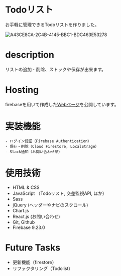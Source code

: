 # Todoリスト
<!-- 手書きの手帳だと、字の乱立やスペース確保のしづらさなど修正が面倒です。そこで -->
お手軽に管理できるTodoリストを作りました。

![A43CE8CA-2C4B-4145-BBC1-BDC463E53278](https://user-images.githubusercontent.com/67915047/100023253-fa20fc00-2e27-11eb-9a4f-e74bfaa29d3a.jpeg)

# description
リストの追加・削除、ストックや保存が出来ます。

# Hosting
firebaseを用いて作成した[Webページ](https://myfirstlp.web.app)を公開しています。

# 実装機能
```
- ログイン認証（Firebase Authentication）
- 保存・削除（Cloud Firestore, LocalStrage）
- Slack通知（お問い合わせ部）
```

# 使用技術
- HTML & CSS
- JavaScript （Todoリスト, 交差監視API, ほか）
- Sass
- jQuery (ヘッダーやナビのスクロール)
- Chart.js
- React.js (お問い合わせ)
- Git, Github
- Firebase 9.23.0

# Future Tasks
- 更新機能（firestore）
- リファクタリング（Todolist）



<!-- 2020.11.08 作成 -->
<!-- 2021 -->
<!-- 11/16: リファクタ translate.js 行数減(135 -> 126) -->
<!-- 11/16: 交差監視を実装 -->
<!-- 11/16: リファクタ chart.js 行数減(30%) -->
<!-- 11/22: リファクタ READE.md（リンク実装など） -->
<!-- 11/22: リファクタ headタグ内 faviconをファイル先頭へ -->
<!-- 11/23: リファクタ quiz.js ほぼ出来上がり -->
<!-- 11/24: リファクタ 脳トレHP_体裁, LPのCSS + 画像貼付 -->
<!-- 11/28: リファクタ LPカルーセル jQuery -> JSにした -->
<!-- 12/2: push リポジトリ名修正 -->
